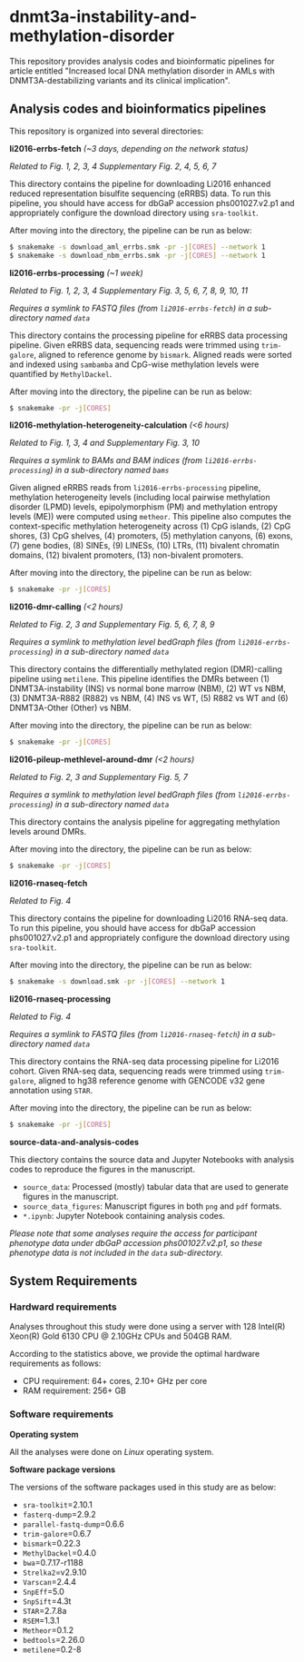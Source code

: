 # dnmt3a-instability-and-methylation-disorder

This repository provides analysis codes and bioinformatic pipelines for article entitled "Increased local DNA methylation disorder in AMLs with DNMT3A-destabilizing variants and its clinical implication".

## Analysis codes and bioinformatics pipelines

This repository is organized into several directories:

**li2016-errbs-fetch** *(~3 days, depending on the network status)*

*Related to Fig. 1, 2, 3, 4 Supplementary Fig. 2, 4, 5, 6, 7*

This directory contains the pipeline for downloading Li2016 enhanced reduced representation bisulfite sequencing (eRRBS) data.
To run this pipeline, you should have access for dbGaP accession phs001027.v2.p1 and appropriately configure the download directory using `sra-toolkit`.

After moving into the directory, the pipeline can be run as below:
```bash
$ snakemake -s download_aml_errbs.smk -pr -j[CORES] --network 1
$ snakemake -s download_nbm_errbs.smk -pr -j[CORES] --network 1
```

**li2016-errbs-processing** *(~1 week)*

*Related to Fig. 1, 2, 3, 4 Supplementary Fig. 3, 5, 6, 7, 8, 9, 10, 11*

*Requires a symlink to FASTQ files (from `li2016-errbs-fetch`) in a sub-directory named `data`*

This directory contains the processing pipeline for eRRBS data processing pipeline.
Given eRRBS data, sequencing reads were trimmed using `trim-galore`, aligned to reference genome by `bismark`.
Aligned reads were sorted and indexed using `sambamba` and CpG-wise methylation levels were quantified by `MethylDackel`.

After moving into the directory, the pipeline can be run as below:
```bash
$ snakemake -pr -j[CORES]
```

**li2016-methylation-heterogeneity-calculation** *(<6 hours)*

*Related to Fig. 1, 3, 4 and Supplementary Fig. 3, 10*

*Requires a symlink to BAMs and BAM indices (from `li2016-errbs-processing`) in a sub-directory named `bams`*

Given aligned eRRBS reads from `li2016-errbs-processing` pipeline, methylation heterogeneity levels (including local pairwise methylation disorder (LPMD) levels, epipolymorphism (PM) and methylation entropy levels (ME)) were computed using `metheor`.
This pipeline also computes the context-specific methylation heterogeneity across (1) CpG islands, (2) CpG shores, (3) CpG shelves, (4) promoters, (5) methylation canyons, (6) exons, (7) gene bodies, (8) SINEs, (9) LINESs, (10) LTRs, (11) bivalent chromatin domains, (12) bivalent promoters, (13) non-bivalent promoters.

After moving into the directory, the pipeline can be run as below:
```bash
$ snakemake -pr -j[CORES]
```

**li2016-dmr-calling** *(<2 hours)*

*Related to Fig. 2, 3 and Supplementary Fig. 5, 6, 7, 8, 9*

*Requires a symlink to methylation level bedGraph files (from `li2016-errbs-processing`) in a sub-directory named `data`*

This directory contains the differentially methylated region (DMR)-calling pipeline using `metilene`.
This pipeline identifies the DMRs between (1) DNMT3A-instability (INS) vs normal bone marrow (NBM), (2) WT vs NBM, (3) DNMT3A-R882 (R882) vs NBM, (4) INS vs WT, (5) R882 vs WT and (6) DNMT3A-Other (Other) vs NBM.

After moving into the directory, the pipeline can be run as below:
```bash
$ snakemake -pr -j[CORES]
```

**li2016-pileup-methlevel-around-dmr** *(<2 hours)*

*Related to Fig. 2, 3 and Supplementary Fig. 5, 7*

*Requires a symlink to methylation level bedGraph files (from `li2016-errbs-processing`) in a sub-directory named `data`*

This directory contains the analysis pipeline for aggregating methylation levels around DMRs. 

After moving into the directory, the pipeline can be run as below:
```bash
$ snakemake -pr -j[CORES]
```

**li2016-rnaseq-fetch**

*Related to Fig. 4*

This directory contains the pipeline for downloading Li2016 RNA-seq data.
To run this pipeline, you should have access for dbGaP accession phs001027.v2.p1 and appropriately configure the download directory using `sra-toolkit`.

After moving into the directory, the pipeline can be run as below:
```bash
$ snakemake -s download.smk -pr -j[CORES] --network 1
```

**li2016-rnaseq-processing**

*Related to Fig. 4*

*Requires a symlink to FASTQ files (from `li2016-rnaseq-fetch`) in a sub-directory named `data`*

This directory contains the RNA-seq data processing pipeline for Li2016 cohort.
Given RNA-seq data, sequencing reads were trimmed using `trim-galore`, aligned to hg38 reference genome with GENCODE v32 gene annotation using `STAR`.

After moving into the directory, the pipeline can be run as below:
```bash
$ snakemake -pr -j[CORES]
```

**source-data-and-analysis-codes**

This diectory contains the source data and Jupyter Notebooks with analysis codes to reproduce the figures in the manuscript.

- `source_data`: Processed (mostly) tabular data that are used to generate figures in the manuscript.
- `source_data_figures`: Manuscript figures in both `png` and `pdf` formats.
- `*.ipynb`: Jupyter Notebook containing analysis codes.

*Please note that some analyses require the access for participant phenotype data under dbGaP accession phs001027.v2.p1, so these phenotype data is not included in the `data` sub-directory.*

## System Requirements

### Hardward requirements

Analyses throughout this study were done using a server with 128 Intel(R) Xeon(R) Gold 6130 CPU @ 2.10GHz CPUs and 504GB RAM.

According to the statistics above, we provide the optimal hardware requirements as follows:

- CPU requirement: 64+ cores, 2.10+ GHz per core
- RAM requirement: 256+ GB

### Software requirements

**Operating system**

All the analyses were done on *Linux* operating system.

**Software package versions**

The versions of the software packages used in this study are as below:

- `sra-toolkit`=2.10.1
- `fasterq-dump`=2.9.2
- `parallel-fastq-dump`=0.6.6
- `trim-galore`=0.6.7
- `bismark`=0.22.3
- `MethylDackel`=0.4.0
- `bwa`=0.7.17-r1188
- `Strelka2`=v2.9.10
- `Varscan`=2.4.4
- `SnpEff`=5.0
- `SnpSift`=4.3t
- `STAR`=2.7.8a
- `RSEM`=1.3.1
- `Metheor`=0.1.2
- `bedtools`=2.26.0
- `metilene`=0.2-8
